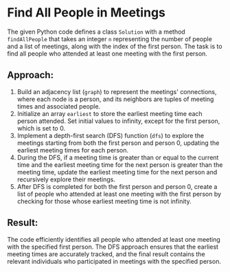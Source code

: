# Find All People in Meetings

The given Python code defines a class `Solution` with a method `findAllPeople` that takes an integer `n` representing the number of people and a list of meetings, along with the index of the first person. The task is to find all people who attended at least one meeting with the first person.

## Approach:

1. Build an adjacency list (`graph`) to represent the meetings' connections, where each node is a person, and its neighbors are tuples of meeting times and associated people.
2. Initialize an array `earliest` to store the earliest meeting time each person attended. Set initial values to infinity, except for the first person, which is set to 0.
3. Implement a depth-first search (DFS) function (`dfs`) to explore the meetings starting from both the first person and person 0, updating the earliest meeting times for each person.
4. During the DFS, if a meeting time is greater than or equal to the current time and the earliest meeting time for the next person is greater than the meeting time, update the earliest meeting time for the next person and recursively explore their meetings.
5. After DFS is completed for both the first person and person 0, create a list of people who attended at least one meeting with the first person by checking for those whose earliest meeting time is not infinity.

## Result:
The code efficiently identifies all people who attended at least one meeting with the specified first person. The DFS approach ensures that the earliest meeting times are accurately tracked, and the final result contains the relevant individuals who participated in meetings with the specified person.
